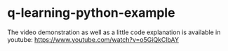 # q-learning-python-example
The video demonstration as well as a little code explanation is available in youtube:
https://www.youtube.com/watch?v=o5GiQkClbAY
